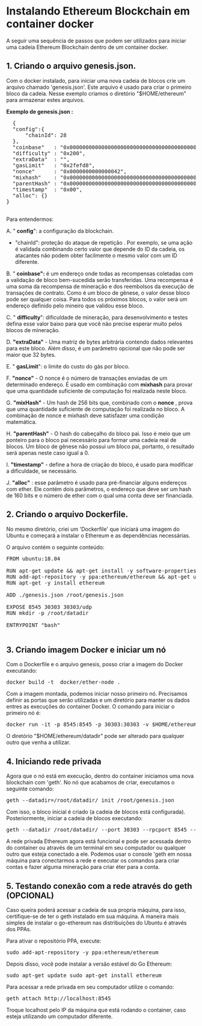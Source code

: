 # Instalando Ethereum Blockchain em container docker

A seguir uma sequência de passos que podem ser utilizados para iniciar uma cadeia Ethereum Blockchain dentro de um container docker.

## 1. Criando o arquivo genesis.json.

Com o docker instalado, para iniciar uma nova cadeia de blocos crie um arquivo chamado &#39;genesis.json&#39;. Este arquivo é usado para criar o primeiro bloco da cadeia. Nesse exemplo criamos o diretório &quot;$HOME/ethereum&quot; para armazenar estes arquivos.

**Exemplo de genesis.json :**
  <pre>
  {
  "config":{
      "chainId": 28
  },
  "coinbase"   : "0x0000000000000000000000000000000000000000",
  "difficulty" : "0x200",
  "extraData"  : "",
  "gasLimit"   : "0x2fefd8",
  "nonce"      : "0x0000000000000042",
  "mixhash"    : "0x0000000000000000000000000000000000000000000000000000000000000000",
  "parentHash" : "0x0000000000000000000000000000000000000000000000000000000000000000",
  "timestamp"  : "0x00",
  "alloc": {}
}
   </pre>
Para entendermos:

A.  &quot; **config**&quot;: a configuração da blockchain.
  * &quot;chainId&quot;: proteção do ataque de repetição . Por exemplo, se uma ação é validada combinando certo valor que depende do ID da cadeia, os atacantes não podem obter facilmente o mesmo valor com um ID diferente.
  
B. &quot; **coinbase&quot;:** é um endereço onde todas as recompensas coletadas com a validação de bloco bem-sucedida serão transferidas. Uma recompensa é uma soma da recompensa de mineração e dos reembolsos da execução de transações de contrato. Como é um bloco de gênese, o valor desse bloco pode ser qualquer coisa. Para todos os próximos blocos, o valor será um endereço definido pelo mineiro que validou esse bloco.

C. &quot; **difficulty**&quot;: dificuldade de mineração, para desenvolvimento e testes defina esse valor baixo para que você não precise esperar muito pelos blocos de mineração.

D. **&quot;extraData&quot;** - Uma matriz de bytes arbitrária contendo dados relevantes para este bloco. Além disso, é um parâmetro opcional que não pode ser maior que 32 bytes.

E. &quot; **gasLimit**&quot;: o limite do custo do gás por bloco.

F. **&quot;nonce&quot;** -  O nonce é o número de transações enviadas de um determinado endereço. É usado em combinação com **mixhash** para provar que uma quantidade suficiente de computação foi realizada neste bloco.

G. **&quot;mixHash&quot;** - Um hash de 256 bits que, combinado com o **nonce** , prova que uma quantidade suficiente de computação foi realizada no bloco. A combinação de nonce e mixhash deve satisfazer uma condição matemática.

H. **&quot;parentHash&quot;** - O hash do cabeçalho do bloco pai. Isso é meio que um ponteiro para o bloco pai necessário para formar uma cadeia real de blocos. Um bloco de gênese não possui um bloco pai, portanto, o resultado será apenas neste caso igual a 0.

I. **&quot;timestamp&quot;** - define a hora de criação do bloco, é usado para modificar a dificuldade, se necessário.

J. **&quot;alloc&quot;** : esse parâmetro é usado para pré-financiar alguns endereços com ether. Ele contém dois parâmetros, o endereço que deve ser um hash de 160 bits e o número de ether com o qual uma conta deve ser financiada.

## 2. Criando o arquivo  Dockerfile.

No mesmo diretório, criei um &#39;Dockerfile&#39; que iniciará uma imagem do Ubuntu e começará a instalar o Ethereum e as dependências necessárias.

O arquivo contém o seguinte conteúdo:

<pre>
FROM ubuntu:18.04

RUN apt-get update && apt-get install -y software-properties-common net-tools
RUN add-apt-repository -y ppa:ethereum/ethereum && apt-get update
RUN apt-get -y install ethereum

ADD ./genesis.json /root/genesis.json

EXPOSE 8545 30303 30303/udp
RUN mkdir -p /root/datadir

ENTRYPOINT "bash"

</pre>

## 3. Criando imagem Docker e iniciar um nó

Com o Dockerfile e o arquivo genesis, posso criar a imagem do Docker executando:
<pre>
docker build -t  docker/ether-node .
</pre>

Com a imagem montada, podemos iniciar nosso primeiro nó. Precisamos definir as portas que serão utilizadas e um diretório para manter os dados entres as execuções do container Docker. O comando para iniciar o primeiro nó é:
<pre>
docker run -it -p 8545:8545 -p 30303:30303 -v $HOME/ethereum/datadir:/root/datadir docker/ether-node /bin/bash
</pre>

 O diretório &quot;$HOME/ethereum/datadir&quot; pode ser alterado para qualquer outro que venha a utilizar.

## 4. Iniciando rede privada

Agora que o nó está em execução, dentro do container iniciamos uma nova blockchain com &#39;geth&#39;. No nó que acabamos de criar, executamos o seguinte comando:
<pre>
geth --datadir=/root/datadir/ init /root/genesis.json 
</pre>

 Com isso, o bloco inicial é criado (a cadeia de blocos está configurada). Posteriormente, iniciar a cadeia de blocos executando:
 <pre>
geth --datadir /root/datadir/ --port 30303 --rpcport 8545 --rpc --rpcapi eth,web3,personal,net --rpcaddr 0.0.0.0 console
</pre>

 A rede privada Ethereum agora está funcional e pode ser acessada dentro do container ou através de um terminal em seu computador ou qualquer outro que esteja conectado a ele. Podemos usar o console &#39;geth em nossa máquina para conectarmos a rede e executar os comandos para criar contas e fazer alguma mineração para criar éter para a conta.
 
## 5. Testando conexão com a rede através do geth (OPCIONAL)

Caso queira poderá acessar a cadeia de sua propria máquina, para isso, certifique-se de ter o geth instalado em sua máquina. A maneira mais simples de instalar o go-ethereum nas distribuições do Ubuntu é através dos PPAs.

Para ativar o repositório PPA, execute:
<pre>
sudo add-apt-repository -y ppa:ethereum/ethereum
</pre>

Depois disso, você pode instalar a versão estável do Go Ethereum:
<pre>
sudo apt-get update sudo apt-get install ethereum
</pre>


Para acessar a rede privada em seu computador utilize o comando:
<pre>
geth attach http://localhost:8545
</pre>

Troque localhost pelo IP da máquina que está rodando o container, caso esteja utilizando um computador diferente.

